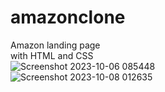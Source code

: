 # amazonclone
Amazon landing page
<br>
with HTML and CSS
<br>
![Screenshot 2023-10-06 085448](https://github.com/aprogramme/amazonclone/assets/98972400/f8cbce76-c632-41b6-b158-f7d3ebf13bc2)
<br>
![Screenshot 2023-10-08 012635](https://github.com/aprogramme/amazonclone/assets/98972400/3588f8c0-d0e9-448e-b22f-f9ac60042643)

